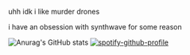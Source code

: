uhh idk i like murder drones

i have an obsession with synthwave for some reason

![Anurag's GitHub stats](https://github-readme-stats.vercel.app/api?username=pixelyloaf&show_icons=true&theme=synthwave)
[![spotify-github-profile](https://spotify-github-profile.kittinanx.com/api/view?uid=31ptaewee7gkub7mrc4nzmhj6ifm&cover_image=true&theme=natemoo-re&show_offline=true&background_color=121212&interchange=true&bar_color=53b14f&bar_color_cover=true)](https://spotify-github-profile.kittinanx.com/api/view?uid=31ptaewee7gkub7mrc4nzmhj6ifm&redirect=true)
